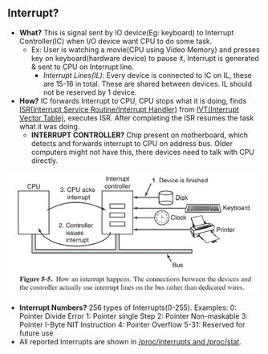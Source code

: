 ## Interrupt?
- **What?** This is signal sent by IO device(Eg: keyboard) to Interrupt Controller(IC) when I/O device want CPU to do some task. 
  - Ex: User is watching a movie(CPU using Video Memory) and presses key on keyboard(hardware device) to pause it, Interrupt is generated & sent to CPU on Interrupt line.
    - *Interrupt Lines(IL):* Every device is connected to IC on IL, these are 15-16 in total. These are shared between devices. IL should not be reserved by 1 device.
- **How?** IC forwards Interrupt to CPU, CPU stops what it is doing, finds [ISR(Interrupt Service Routine/Interrupt Handler)](ISR_Interrupt_Service_Routine.md) from [IVT(Interrupt Vector Table)](IVT_Interrupt_Vector_Table.md), executes ISR. After completing the ISR resumes the task what it was doing.
  - **INTERRUPT CONTROLLER?** Chip present on motherboard, which detects and forwards interrupt to CPU on address bus. Older computers might not have this, there devices need to talk with CPU directly.

<img src="./interrupt.PNG" width=500 />

- **Interrupt Numbers?** 256 types of Interrupts(0-255). Examples: 0: Pointer Divide Error    1: Pointer single Step    2: Pointer Non-maskable    3: Pointer I-Byte NIT Instruction    4: Pointer Overflow    5-31: Reserved for future use
- All reported Interrupts are shown in [/proc/interrupts and /proc/stat](Interrupts_Information.md).
